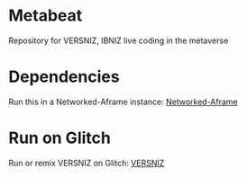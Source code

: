 # Metabeat

Repository for VERSNIZ, IBNIZ live coding in the metaverse

# Dependencies

Run this in a Networked-Aframe instance: [Networked-Aframe](https://github.com/networked-aframe/networked-aframe)

# Run on Glitch

Run or remix VERSNIZ on Glitch: [VERSNIZ](https://versniz.glitch.me/)
